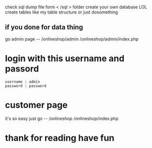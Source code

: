 check sql dump file form < /sql > folder
create your own database LOL
create tables like my table structure or just dosomething

## if you done for data thing

go admin page -- /onlineshop/admin <or> /onlineshop/admin/index.php

# login with this username and passord

```
username : admin
password : password

```

# customer page

it's so easy just go -- /onlineshop <or> /onlineshop/index.php

# thank for reading have fun

